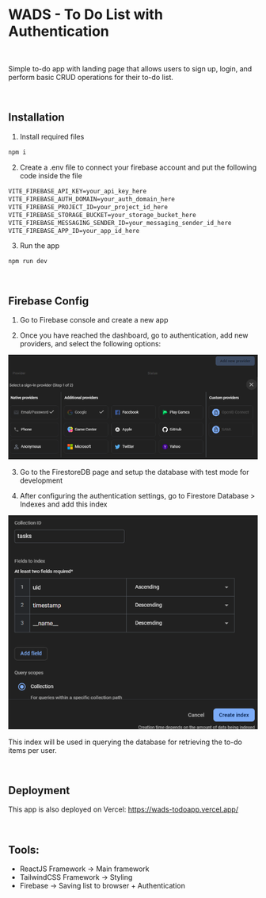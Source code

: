 # WADS - To Do List with Authentication <br>

<br>

Simple to-do app with landing page that allows users to sign up, login, and perform basic CRUD operations for their to-do list.

<br>

## Installation

1. Install required files
```sh
npm i 
```

2. Create a .env file to connect your firebase account and put the following code inside the file
```env
VITE_FIREBASE_API_KEY=your_api_key_here
VITE_FIREBASE_AUTH_DOMAIN=your_auth_domain_here
VITE_FIREBASE_PROJECT_ID=your_project_id_here
VITE_FIREBASE_STORAGE_BUCKET=your_storage_bucket_here
VITE_FIREBASE_MESSAGING_SENDER_ID=your_messaging_sender_id_here
VITE_FIREBASE_APP_ID=your_app_id_here
```

3. Run the app
```sh
npm run dev
```

<br>

## Firebase Config

1. Go to Firebase console and create a new app

2. Once you have reached the dashboard, go to authentication, add new providers, and select the following options:
<img src="./readme_images/auth.png" width="600">

3. Go to the FirestoreDB page and setup the database with test mode for development
 
4. After configuring the authentication settings, go to Firestore Database > Indexes and add this index
<img src="./readme_images/index1.png" width="600">

This index will be used in querying the database for retrieving the to-do items per user. 

<br>

## Deployment
This app is also deployed on Vercel:  https://wads-todoapp.vercel.app/

<br>

## Tools:
* ReactJS Framework -> Main framework
* TailwindCSS Framework -> Styling
* Firebase -> Saving list to browser + Authentication
